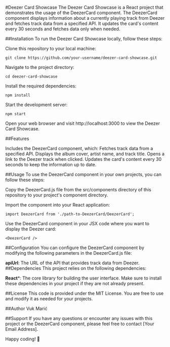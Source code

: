 #Deezer Card Showcase
The Deezer Card Showcase is a React project that demonstrates the usage of the DeezerCard component. The DeezerCard component displays information about a currently playing track from Deezer and fetches track data from a specified API. It updates the card's content every 30 seconds and fetches data only when needed.

##Installation
To run the Deezer Card Showcase locally, follow these steps:

Clone this repository to your local machine:

`git clone https://github.com/your-username/deezer-card-showcase.git`

Navigate to the project directory:

`cd deezer-card-showcase`

Install the required dependencies:

`npm install`

Start the development server:

`npm start`

Open your web browser and visit http://localhost:3000 to view the Deezer Card Showcase.

##Features

Includes the DeezerCard component, which:
Fetches track data from a specified API.
Displays the album cover, artist name, and track title.
Opens a link to the Deezer track when clicked.
Updates the card's content every 30 seconds to keep the information up to date.

##Usage
To use the DeezerCard component in your own projects, you can follow these steps:

Copy the DeezerCard.js file from the src/components directory of this repository to your project's component directory.

Import the component into your React application:

`import DeezerCard from './path-to-DeezerCard/DeezerCard';`

Use the DeezerCard component in your JSX code where you want to display the Deezer card:

`<DeezerCard />`

##Configuration
You can configure the DeezerCard component by modifying the following parameters in the DeezerCard.js file:

**apiUrl**: The URL of the API that provides track data from Deezer.
##Dependencies
This project relies on the following dependencies:

**React***: The core library for building the user interface.
Make sure to install these dependencies in your project if they are not already present.

##License
This code is provided under the MIT License. You are free to use and modify it as needed for your projects.

##Author
Vuk Marić

##Support
If you have any questions or encounter any issues with this project or the DeezerCard component, please feel free to contact [Your Email Address].

Happy coding! 🎵
